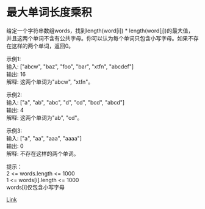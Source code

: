 <h1>最大单词长度乘积</h1>

给定一个字符串数组words，找到length(word[i]) * length(word[j])的最大值，并且这两个单词不含有公共字母。你可以认为每个单词只包含小写字母。如果不存在这样的两个单词，返回0。</br>

示例1:</br>
输入: ["abcw", "baz", "foo", "bar", "xtfn", "abcdef"]</br>
输出: 16</br>
解释: 这两个单词为"abcw", "xtfn"。</br>

示例2:</br>
输入: ["a", "ab", "abc", "d", "cd", "bcd", "abcd"]</br>
输出: 4</br>
解释: 这两个单词为"ab", "cd"。</br>

示例3:</br>
输入: ["a", "aa", "aaa", "aaaa"]</br>
输出: 0</br>
解释: 不存在这样的两个单词。</br>

提示：</br>
2 <= words.length <= 1000</br>
1 <= words[i].length <= 1000</br>
words[i]仅包含小写字母</br>

[Link](https://leetcode-cn.com/problems/maximum-product-of-word-lengths/)